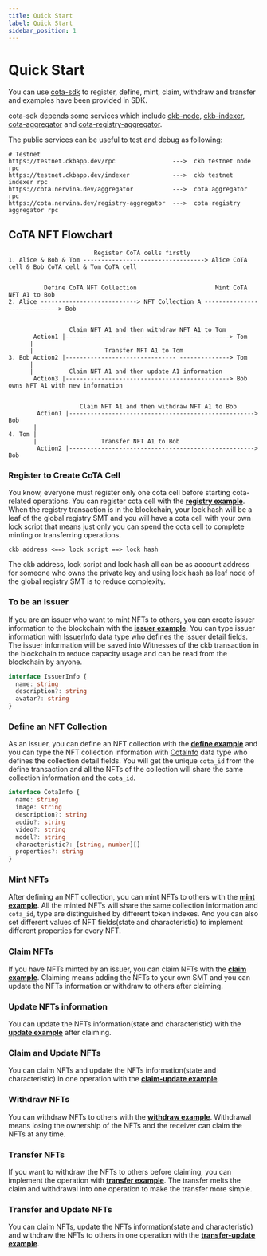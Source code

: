 ```yaml
---
title: Quick Start
label: Quick Start
sidebar_position: 1
---
```


# Quick Start

You can use [cota-sdk](https://github.com/nervina-labs/cota-sdk-js) to register, define, mint, claim, withdraw and transfer and examples have been provided in SDK.

cota-sdk depends some services which include [ckb-node](https://docs.nervos.org/docs/basics/guides/testnet/), [ckb-indexer](https://github.com/nervosnetwork/ckb-indexer), [cota-aggregator](https://github.com/nervina-labs/cota-aggregator) and [cota-registry-aggregator](https://github.com/nervina-labs/cota-registry-aggregator).

The public services can be useful to test and debug as following:

```
# Testnet
https://testnet.ckbapp.dev/rpc                --->  ckb testnet node rpc
https://testnet.ckbapp.dev/indexer            --->  ckb testnet indexer rpc
https://cota.nervina.dev/aggregator           --->  cota aggregator rpc
https://cota.nervina.dev/registry-aggregator  --->  cota registry aggregator rpc
```

## CoTA NFT Flowchart

```
                        Register CoTA cells firstly
1. Alice & Bob & Tom ----------------------------------> Alice CoTA cell & Bob CoTA cell & Tom CoTA cell


          Define CoTA NFT Collection                      Mint CoTA NFT A1 to Bob
2. Alice ---------------------------> NFT Collection A -----------------------------> Bob


                 Claim NFT A1 and then withdraw NFT A1 to Tom
       Action1 |----------------------------------------------> Tom
      |
      |                    Transfer NFT A1 to Tom
3. Bob Action2 |------------------------------- --------------> Tom
      |
      |          Claim NFT A1 and then update A1 information
       Action3 |----------------------------------------------> Bob owns NFT A1 with new information


                    Claim NFT A1 and then withdraw NFT A1 to Bob
        Action1 |----------------------------------------------------> Bob
       |
4. Tom |
       |                  Transfer NFT A1 to Bob
        Action2 |----------------------------------------------------> Bob

```

### Register to Create CoTA Cell

You know, everyone must register only one cota cell before starting cota-related operations. You can register cota cell with the **[registry example](https://github.com/nervina-labs/cota-sdk-js/blob/develop/example/registry.ts)**. When the registry transaction is in the blockchain, your lock hash will be a leaf of the global registry SMT and you will have a cota cell with your own lock script that means just only you can spend the cota cell to complete minting or transferring operations.

```
ckb address <==> lock script ==> lock hash
```

The ckb address, lock script and lock hash all can be as account address for someone who owns the private key and using lock hash as leaf node of the global registry SMT is to reduce complexity.

### To be an Issuer

If you are an issuer who want to mint NFTs to others, you can create issuer information to the blockchain with the **[issuer example](https://github.com/nervina-labs/cota-sdk-js/blob/develop/example/issuer.ts)**. You can type issuer information with [IssuerInfo](https://github.com/nervina-labs/cota-sdk-js/blob/develop/src/types/service.ts#L14) data type who defines the issuer detail fields. The issuer information will be saved into Witnesses of the ckb transaction in the blockchain to reduce capacity usage and can be read from the blockchain by anyone.

```TypeScript
interface IssuerInfo {
  name: string
  description?: string
  avatar?: string
}
```

### Define an NFT Collection

As an issuer, you can define an NFT collection with the **[define example](https://github.com/nervina-labs/cota-sdk-js/blob/develop/example/define.ts)** and you can type the NFT collection information with [CotaInfo](https://github.com/nervina-labs/cota-sdk-js/blob/develop/src/types/service.ts#L20) data type who defines the collection detail fields. You will get the unique `cota_id` from the define transaction and all the NFTs of the collection will share the same collection information and the `cota_id`.

```TypeScript
interface CotaInfo {
  name: string
  image: string
  description?: string
  audio?: string
  video?: string
  model?: string
  characteristic?: [string, number][]
  properties?: string
}
```

### Mint NFTs

After defining an NFT collection, you can mint NFTs to others with the **[mint example](https://github.com/nervina-labs/cota-sdk-js/blob/develop/example/mint.ts)**. All the minted NFTs will share the same collection information and `cota_id`, type are distinguished by different token indexes. And you can also set different values of NFT fields(state and characteristic) to implement different properties for every NFT.

### Claim NFTs

If you have NFTs minted by an issuer, you can claim NFTs with the **[claim example](https://github.com/nervina-labs/cota-sdk-js/blob/develop/example/claim.ts)**. Claiming means adding the NFTs to your own SMT and you can update the NFTs information or withdraw to others after claiming.

### Update NFTs information

You can update the NFTs information(state and characteristic) with the **[update example](https://github.com/nervina-labs/cota-sdk-js/blob/develop/example/update.ts)** after claiming.

### Claim and Update NFTs

You can claim NFTs and update the NFTs information(state and characteristic) in one operation with the **[claim-update example](https://github.com/nervina-labs/cota-sdk-js/blob/develop/example/claim-update.ts)**.

### Withdraw NFTs

You can withdraw NFTs to others with the **[withdraw example](https://github.com/nervina-labs/cota-sdk-js/blob/develop/example/withdraw.ts)**. Withdrawal means losing the ownership of the NFTs and the receiver can claim the NFTs at any time.

### Transfer NFTs

If you want to withdraw the NFTs to others before claiming, you can implement the operation with **[transfer example](https://github.com/nervina-labs/cota-sdk-js/blob/develop/example/transfer.ts)**. The transfer melts the claim and withdrawal into one operation to make the transfer more simple.

### Transfer and Update NFTs

You can claim NFTs, update the NFTs information(state and characteristic) and withdraw the NFTs to others in one operation with the **[transfer-update example](https://github.com/nervina-labs/cota-sdk-js/blob/develop/example/transfer-update.ts)**.
